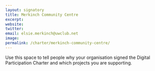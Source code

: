 ```yaml
---
layout: signatory
title: Merkinch Community Centre
excerpt: 
website:
twitter:
email: elsie.merkinch@uwclub.net
image: 
permalink: /charter/merkinch-community-centre/
---
```


Use this space to tell people why your organisation signed the Digital Participation Charter and which projects you are supporting.
